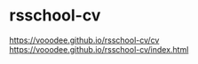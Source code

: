 # rsschool-cv
https://vooodee.github.io/rsschool-cv/cv
https://vooodee.github.io/rsschool-cv/index.html
